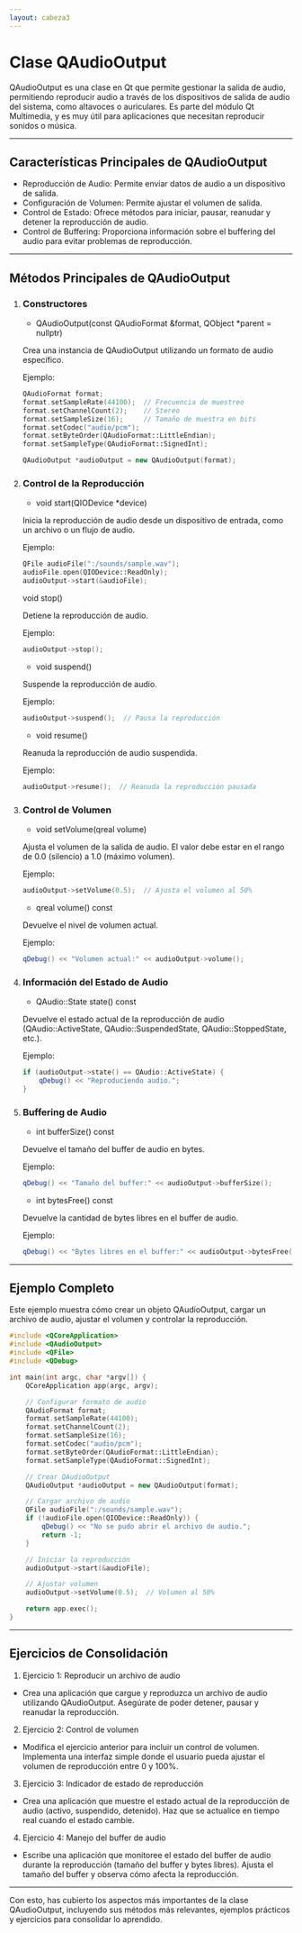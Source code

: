 ```yaml
---
layout: cabeza3
---
```


# Clase QAudioOutput
QAudioOutput es una clase en Qt que permite gestionar la salida de audio, permitiendo reproducir audio a través de los dispositivos de salida de audio del sistema, como altavoces o auriculares. Es parte del módulo Qt Multimedia, y es muy útil para aplicaciones que necesitan reproducir sonidos o música.

***

## Características Principales de QAudioOutput
- Reproducción de Audio: Permite enviar datos de audio a un dispositivo de salida.
- Configuración de Volumen: Permite ajustar el volumen de salida.
- Control de Estado: Ofrece métodos para iniciar, pausar, reanudar y detener la reproducción de audio.
- Control de Buffering: Proporciona información sobre el buffering del audio para evitar problemas de reproducción.

***

## Métodos Principales de QAudioOutput
1. ### Constructores
    - QAudioOutput(const QAudioFormat &format, QObject *parent = nullptr)

    Crea una instancia de QAudioOutput utilizando un formato de audio específico.

    Ejemplo:
    ```cpp
    QAudioFormat format;
    format.setSampleRate(44100);  // Frecuencia de muestreo
    format.setChannelCount(2);    // Stereo
    format.setSampleSize(16);     // Tamaño de muestra en bits
    format.setCodec("audio/pcm");
    format.setByteOrder(QAudioFormat::LittleEndian);
    format.setSampleType(QAudioFormat::SignedInt);

    QAudioOutput *audioOutput = new QAudioOutput(format);
    ```
2. ### Control de la Reproducción
    - void start(QIODevice *device)

    Inicia la reproducción de audio desde un dispositivo de entrada, como un archivo o un flujo de audio.

    Ejemplo:
    ```cpp
    QFile audioFile(":/sounds/sample.wav");
    audioFile.open(QIODevice::ReadOnly);
    audioOutput->start(&audioFile);
    ```
    void stop()

    Detiene la reproducción de audio.

    Ejemplo:
    ```cpp
    audioOutput->stop();
    ```
    - void suspend()

    Suspende la reproducción de audio.

    Ejemplo:
    ```cpp
    audioOutput->suspend();  // Pausa la reproducción
    ```
    - void resume()

    Reanuda la reproducción de audio suspendida.

    Ejemplo:
    ```cpp
    audioOutput->resume();  // Reanuda la reproducción pausada
    ```
3. ### Control de Volumen
    - void setVolume(qreal volume)

    Ajusta el volumen de la salida de audio. El valor debe estar en el rango de 0.0 (silencio) a 1.0 (máximo volumen).

    Ejemplo:
    ```cpp
    audioOutput->setVolume(0.5);  // Ajusta el volumen al 50%
    ```
    - qreal volume() const

    Devuelve el nivel de volumen actual.

    Ejemplo:
    ```cpp
    qDebug() << "Volumen actual:" << audioOutput->volume();
    ```
4. ### Información del Estado de Audio
    - QAudio::State state() const

    Devuelve el estado actual de la reproducción de audio (QAudio::ActiveState, QAudio::SuspendedState, QAudio::StoppedState, etc.).

    Ejemplo:
    ```cpp
    if (audioOutput->state() == QAudio::ActiveState) {
        qDebug() << "Reproduciendo audio.";
    }
    ```
5. ### Buffering de Audio
    - int bufferSize() const

    Devuelve el tamaño del buffer de audio en bytes.

    Ejemplo:
    ```cpp
    qDebug() << "Tamaño del buffer:" << audioOutput->bufferSize();
    ```
    - int bytesFree() const

    Devuelve la cantidad de bytes libres en el buffer de audio.

    Ejemplo:
    ```cpp
    qDebug() << "Bytes libres en el buffer:" << audioOutput->bytesFree();
    ```

***

## Ejemplo Completo
Este ejemplo muestra cómo crear un objeto QAudioOutput, cargar un archivo de audio, ajustar el volumen y controlar la reproducción.
```cpp
#include <QCoreApplication>
#include <QAudioOutput>
#include <QFile>
#include <QDebug>

int main(int argc, char *argv[]) {
    QCoreApplication app(argc, argv);

    // Configurar formato de audio
    QAudioFormat format;
    format.setSampleRate(44100);
    format.setChannelCount(2);
    format.setSampleSize(16);
    format.setCodec("audio/pcm");
    format.setByteOrder(QAudioFormat::LittleEndian);
    format.setSampleType(QAudioFormat::SignedInt);

    // Crear QAudioOutput
    QAudioOutput *audioOutput = new QAudioOutput(format);

    // Cargar archivo de audio
    QFile audioFile(":/sounds/sample.wav");
    if (!audioFile.open(QIODevice::ReadOnly)) {
        qDebug() << "No se pudo abrir el archivo de audio.";
        return -1;
    }

    // Iniciar la reproducción
    audioOutput->start(&audioFile);

    // Ajustar volumen
    audioOutput->setVolume(0.5);  // Volumen al 50%

    return app.exec();
}
```
***

## Ejercicios de Consolidación
1.	Ejercicio 1: Reproducir un archivo de audio
- Crea una aplicación que cargue y reproduzca un archivo de audio utilizando QAudioOutput. Asegúrate de poder detener, pausar y reanudar la reproducción.
2.	Ejercicio 2: Control de volumen
- Modifica el ejercicio anterior para incluir un control de volumen. Implementa una interfaz simple donde el usuario pueda ajustar el volumen de reproducción entre 0 y 100%.
3.	Ejercicio 3: Indicador de estado de reproducción
- Crea una aplicación que muestre el estado actual de la reproducción de audio (activo, suspendido, detenido). Haz que se actualice en tiempo real cuando el estado cambie.
4.	Ejercicio 4: Manejo del buffer de audio
- Escribe una aplicación que monitoree el estado del buffer de audio durante la reproducción (tamaño del buffer y bytes libres). Ajusta el tamaño del buffer y observa cómo afecta la reproducción.

***

Con esto, has cubierto los aspectos más importantes de la clase QAudioOutput, incluyendo sus métodos más relevantes, ejemplos prácticos y ejercicios para consolidar lo aprendido.

